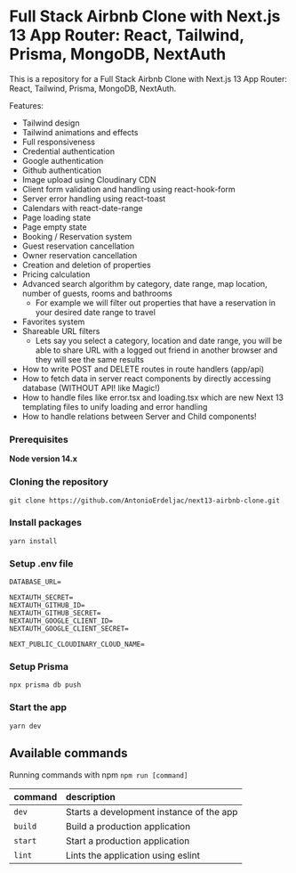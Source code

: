 # Full Stack Airbnb Clone with Next.js 13 App Router: React, Tailwind, Prisma, MongoDB, NextAuth

This is a repository for a Full Stack Airbnb Clone with Next.js 13 App Router: React, Tailwind, Prisma, MongoDB, NextAuth.


Features:

- Tailwind design
- Tailwind animations and effects
- Full responsiveness
- Credential authentication
- Google authentication
- Github authentication
- Image upload using Cloudinary CDN
- Client form validation and handling using react-hook-form
- Server error handling using react-toast
- Calendars with react-date-range
- Page loading state
- Page empty state
- Booking / Reservation system
- Guest reservation cancellation
- Owner reservation cancellation
- Creation and deletion of properties
- Pricing calculation
- Advanced search algorithm by category, date range, map location, number of guests, rooms and bathrooms
    - For example we will filter out properties that have a reservation in your desired date range to travel
- Favorites system
- Shareable URL filters
    - Lets say you select a category, location and date range, you will be able to share URL with a logged out friend in another browser and they will see the same results
- How to write POST and DELETE routes in route handlers (app/api)
- How to fetch data in server react components by directly accessing database (WITHOUT API! like Magic!)
- How to handle files like error.tsx and loading.tsx which are new Next 13 templating files to unify loading and error handling
- How to handle relations between Server and Child components!

### Prerequisites

**Node version 14.x**

### Cloning the repository

```shell
git clone https://github.com/AntonioErdeljac/next13-airbnb-clone.git
```

### Install packages

```shell
yarn install
```

### Setup .env file


```dotenv
DATABASE_URL=

NEXTAUTH_SECRET=
NEXTAUTH_GITHUB_ID=
NEXTAUTH_GITHUB_SECRET=
NEXTAUTH_GOOGLE_CLIENT_ID=
NEXTAUTH_GOOGLE_CLIENT_SECRET=

NEXT_PUBLIC_CLOUDINARY_CLOUD_NAME=
```

### Setup Prisma

```shell
npx prisma db push
```

### Start the app

```shell
yarn dev
```

## Available commands

Running commands with npm `npm run [command]`

| command  | description                              |
|:---------|:-----------------------------------------|
| `dev`    | Starts a development instance of the app |
| `build`  | Build a production application           |
| `start`  | Start a production application           |
| `lint`   | Lints the application using eslint       |
